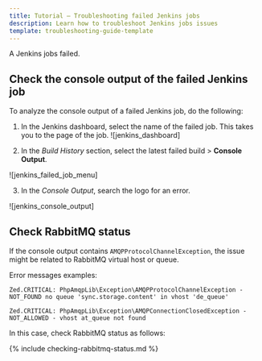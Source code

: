```yaml
---
title: Tutorial — Troubleshooting failed Jenkins jobs
description: Learn how to troubleshoot Jenkins jobs issues
template: troubleshooting-guide-template
---
```


A Jenkins jobs failed.

## Check the console output of the failed Jenkins job

To analyze the console output of a failed Jenkins job, do the following:

1. In the Jenkins dashboard, select the name of the failed job.
  This takes you to the page of the job.
![jenkins_dashboard]

2. In the *Build History* section, select the latest failed build > **Console Output**.

![jenkins_failed_job_menu]

3. In the *Console Output*, search the logo for an error.

![jenkins_console_output]


## Check RabbitMQ status

If the console output contains `AMQPProtocolChannelException`, the issue might be related to RabbitMQ virtual host or queue.

Error messages examples:

```text
Zed.CRITICAL: PhpAmqpLib\Exception\AMQPProtocolChannelException - NOT_FOUND no queue 'sync.storage.content' in vhost 'de_queue'
```
```text
Zed.CRITICAL: PhpAmqpLib\Exception\AMQPConnectionClosedException - NOT_ALLOWED - vhost at_queue not found
```

In this case, check RabbitMQ status as follows:

{% include checking-rabbitmq-status.md %} <!-- To edit, see /_includes/checking-rabbitmq-status.md -->
